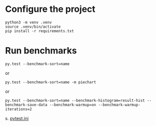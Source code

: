 # Configure the project

    python3 -m venv .venv 
    source .venv/bin/activate 
    pip install -r requirements.txt 

# Run benchmarks

    py.test --benchmark-sort=name

or

    py.test --benchmark-sort=name -m piechart

or

    py.test --benchmark-sort=name --benchmark-histogram=result-hist --benchmark-save-data --benchmark-warmup=on --benchmark-warmup-iterations=2

s. [pytest.ini](./pytest.ini)